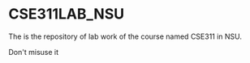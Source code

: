 # CSE311LAB_NSU
The is the repository of lab work of the course named CSE311 in NSU.

Don't misuse it
